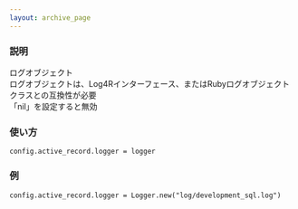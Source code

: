 ```yaml
---
layout: archive_page
---
```

### 説明
ログオブジェクト  
ログオブジェクトは、Log4Rインターフェース、またはRubyログオブジェクトクラスとの互換性が必要  
「nil」を設定すると無効

### 使い方
    config.active_record.logger = logger

### 例
    config.active_record.logger = Logger.new("log/development_sql.log")